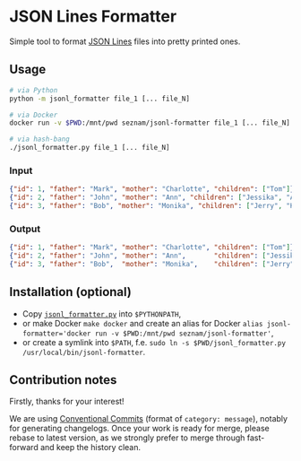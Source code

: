 # JSON Lines Formatter

Simple tool to format [JSON Lines] files into pretty printed ones.

## Usage

```bash
# via Python
python -m jsonl_formatter file_1 [... file_N]

# via Docker
docker run -v $PWD:/mnt/pwd seznam/jsonl-formatter file_1 [... file_N]

# via hash-bang
./jsonl_formatter.py file_1 [... file_N]
```

### Input

```json lines
{"id": 1, "father": "Mark", "mother": "Charlotte", "children": ["Tom"]}
{"id": 2, "father": "John", "mother": "Ann", "children": ["Jessika", "Antony", "Jack"]}
{"id": 3, "father": "Bob", "mother": "Monika", "children": ["Jerry", "Karol"]}
```

### Output

```json lines
{"id": 1, "father": "Mark", "mother": "Charlotte", "children": ["Tom"]}
{"id": 2, "father": "John", "mother": "Ann",       "children": ["Jessika", "Antony", "Jack"]}
{"id": 3, "father": "Bob",  "mother": "Monika",    "children": ["Jerry",   "Karol"]}
```

## Installation (optional)

* Copy [`jsonl_formatter.py`](jsonl_formatter.py) into `$PYTHONPATH`,
* or make Docker `make docker` and create an alias for Docker `alias jsonl-formatter='docker run -v $PWD:/mnt/pwd seznam/jsonl-formatter'`,
* or create a symlink into `$PATH`, f.e. `sudo ln -s $PWD/jsonl_formatter.py /usr/local/bin/jsonl-formatter`.

## Contribution notes

Firstly, thanks for your interest!

We are using [Conventional Commits](https://conventionalcommits.org) (format of `category: message`), notably for generating changelogs.
Once your work is ready for merge, please rebase to latest version, as we strongly prefer to merge through fast-forward and keep the history clean.



[JSON Lines]:https://jsonlines.org/
